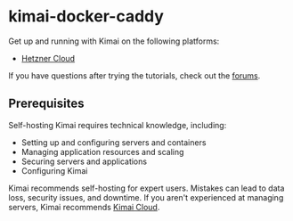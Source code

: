 # kimai-docker-caddy

Get up and running with Kimai on the following platforms:

* [Hetzner Cloud](https://www.kimai.org/documentation/hosting-hetzner-cloud.html)

If you have questions after trying the tutorials, check out the [forums](https://github.com/kimai/kimai/discussions).

## Prerequisites

Self-hosting Kimai requires technical knowledge, including:

* Setting up and configuring servers and containers
* Managing application resources and scaling
* Securing servers and applications
* Configuring Kimai

Kimai recommends self-hosting for expert users. 
Mistakes can lead to data loss, security issues, and downtime. 
If you aren't experienced at managing servers, Kimai recommends [Kimai Cloud](https://www.kimai.org/).
